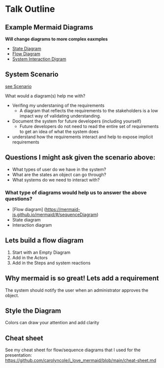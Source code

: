 # Talk Outline

## Example Mermaid Diagrams
  **Will change diagrams to more complex eaxmples**
  * [State Diagram](https://github.com/pulibrary/pdc_describe/blob/main/docs/work_states.md)
  * [Flow Diagram](https://github.com/pulibrary/lib_jobs/tree/main/docs/peoplesoft_voucher)
  * [System Interaction Digram](https://github.com/pulibrary/orangelight/blob/main/docs/request_form_diagram.md)

## System Scenario
  [see Scenario](https://github.com/carolyncole/i_love_mermaid/edit/main/scenario.md)
  
  What would a diagram(s) help me with?
  * Verifing my understaning of the requirements
    * A diagram that reflects the requirements to the stakeholders is a low impact way of validating understanding.
  * Document the system for future developers (including yourself)
    * Future developers do not need to read the entire set of requirements to get an idea of what the system does
  * understand how the requirements interact and help to expose implicit requirements

## Questions I might ask given the scenario above:
  * What types of user do we have in the system?
  * What are the states an object can go through?
  * What systems do we need to interact with?

### What type of diagrams would help us to answer the above questions?
  * [Flow diagram] (https://mermaid-js.github.io/mermaid/#/sequenceDiagram)
  * State diagram
  * Interaction diagram

## Lets build a flow diagram
  1. Start with an Empty Diagram
  1. Add in the Actors
  1. Add in the Steps and system reactions

## Why mermaid is so great!  Lets add a requirement
   The system should notify the user when an administrator approves the object.

## Style the Diagram
  Colors can draw your attention and add clarity
  
## Cheat sheet
  See my cheat sheet for flow/sequence diagrams that I used for the presentation: https://github.com/carolyncole/i_love_mermaid/blob/main/cheat-sheet.md
